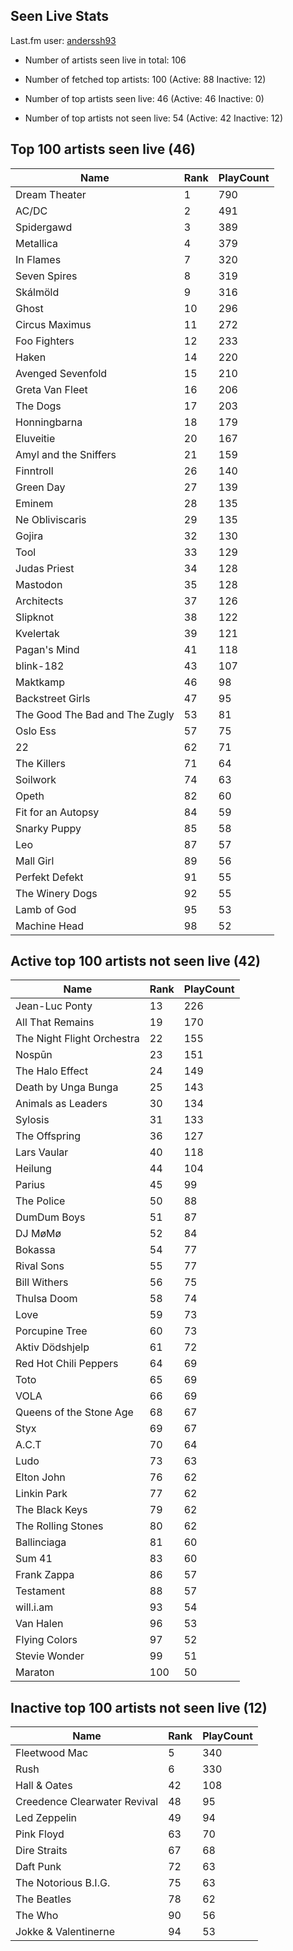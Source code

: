 ## Seen Live Stats

Last.fm user: [anderssh93](https://www.last.fm/user/anderssh93)

- Number of artists seen live in total: 106

- Number of fetched top artists: 100 (Active: 88 Inactive: 12)

- Number of top artists seen live: 46 (Active: 46 Inactive: 0)

- Number of top artists not seen live: 54 (Active: 42 Inactive: 12)

## Top 100 artists seen live (46)

Name                           | Rank | PlayCount
------------------------------ | ---- | ---------
Dream Theater                  | 1    | 790      
AC/DC                          | 2    | 491      
Spidergawd                     | 3    | 389      
Metallica                      | 4    | 379      
In Flames                      | 7    | 320      
Seven Spires                   | 8    | 319      
Skálmöld                       | 9    | 316      
Ghost                          | 10   | 296      
Circus Maximus                 | 11   | 272      
Foo Fighters                   | 12   | 233      
Haken                          | 14   | 220      
Avenged Sevenfold              | 15   | 210      
Greta Van Fleet                | 16   | 206      
The Dogs                       | 17   | 203      
Honningbarna                   | 18   | 179      
Eluveitie                      | 20   | 167      
Amyl and the Sniffers          | 21   | 159      
Finntroll                      | 26   | 140      
Green Day                      | 27   | 139      
Eminem                         | 28   | 135      
Ne Obliviscaris                | 29   | 135      
Gojira                         | 32   | 130      
Tool                           | 33   | 129      
Judas Priest                   | 34   | 128      
Mastodon                       | 35   | 128      
Architects                     | 37   | 126      
Slipknot                       | 38   | 122      
Kvelertak                      | 39   | 121      
Pagan's Mind                   | 41   | 118      
blink-182                      | 43   | 107      
Maktkamp                       | 46   | 98       
Backstreet Girls               | 47   | 95       
The Good The Bad and The Zugly | 53   | 81       
Oslo Ess                       | 57   | 75       
22                             | 62   | 71       
The Killers                    | 71   | 64       
Soilwork                       | 74   | 63       
Opeth                          | 82   | 60       
Fit for an Autopsy             | 84   | 59       
Snarky Puppy                   | 85   | 58       
Leo                            | 87   | 57       
Mall Girl                      | 89   | 56       
Perfekt Defekt                 | 91   | 55       
The Winery Dogs                | 92   | 55       
Lamb of God                    | 95   | 53       
Machine Head                   | 98   | 52       

## Active top 100 artists not seen live (42)

Name                       | Rank | PlayCount
-------------------------- | ---- | ---------
Jean-Luc Ponty             | 13   | 226      
All That Remains           | 19   | 170      
The Night Flight Orchestra | 22   | 155      
Nospūn                     | 23   | 151      
The Halo Effect            | 24   | 149      
Death by Unga Bunga        | 25   | 143      
Animals as Leaders         | 30   | 134      
Sylosis                    | 31   | 133      
The Offspring              | 36   | 127      
Lars Vaular                | 40   | 118      
Heilung                    | 44   | 104      
Parius                     | 45   | 99       
The Police                 | 50   | 88       
DumDum Boys                | 51   | 87       
DJ MøMø                    | 52   | 84       
Bokassa                    | 54   | 77       
Rival Sons                 | 55   | 77       
Bill Withers               | 56   | 75       
Thulsa Doom                | 58   | 74       
Love                       | 59   | 73       
Porcupine Tree             | 60   | 73       
Aktiv Dödshjelp            | 61   | 72       
Red Hot Chili Peppers      | 64   | 69       
Toto                       | 65   | 69       
VOLA                       | 66   | 69       
Queens of the Stone Age    | 68   | 67       
Styx                       | 69   | 67       
A.C.T                      | 70   | 64       
Ludo                       | 73   | 63       
Elton John                 | 76   | 62       
Linkin Park                | 77   | 62       
The Black Keys             | 79   | 62       
The Rolling Stones         | 80   | 62       
Ballinciaga                | 81   | 60       
Sum 41                     | 83   | 60       
Frank Zappa                | 86   | 57       
Testament                  | 88   | 57       
will.i.am                  | 93   | 54       
Van Halen                  | 96   | 53       
Flying Colors              | 97   | 52       
Stevie Wonder              | 99   | 51       
Maraton                    | 100  | 50       

## Inactive top 100 artists not seen live (12)

Name                         | Rank | PlayCount
---------------------------- | ---- | ---------
Fleetwood Mac                | 5    | 340      
Rush                         | 6    | 330      
Hall & Oates                 | 42   | 108      
Creedence Clearwater Revival | 48   | 95       
Led Zeppelin                 | 49   | 94       
Pink Floyd                   | 63   | 70       
Dire Straits                 | 67   | 68       
Daft Punk                    | 72   | 63       
The Notorious B.I.G.         | 75   | 63       
The Beatles                  | 78   | 62       
The Who                      | 90   | 56       
Jokke & Valentinerne         | 94   | 53       
